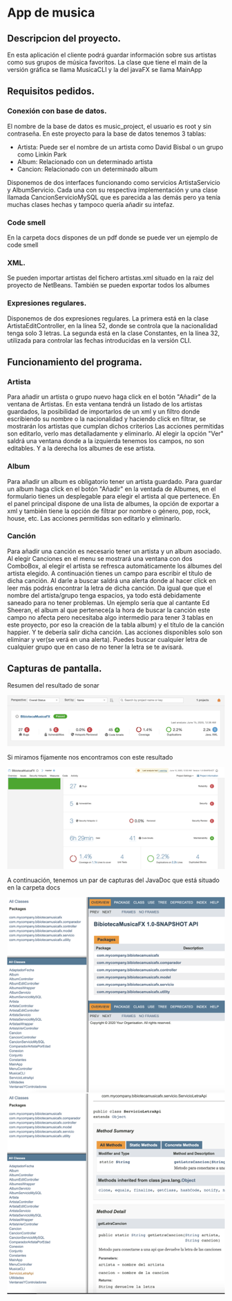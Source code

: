 # App de musica


## Descripcion del proyecto.
En esta aplicación el cliente podrá guardar información sobre sus artistas como sus grupos de música favoritos. La clase que tiene el main de la versión gráfica se llama MusicaCLI y la del javaFX se llama MainApp

## Requisitos pedidos.
### Conexión con base de datos.
El nombre de la base de datos es music_project, el usuario es root y sin contraseña.
En este proyecto para la base de datos tenemos 3 tablas:
- Artista: Puede ser el nombre de un artista como David Bisbal o un grupo como Linkin Park
- Album: Relacionado con un determinado artista
- Cancion: Relacionado con un determinado album

Disponemos de dos interfaces funcionando como servicios ArtistaServicio y AlbumServicio. Cada una con su respectiva implementación y una clase llamada CancionServicioMySQL que es parecida a las demás pero ya tenía muchas clases hechas y tampoco quería añadir su intefaz.

### Code smell
En la carpeta docs dispones de un pdf donde se puede ver un ejemplo de code smell

### XML.
Se pueden importar artistas del fichero artistas.xml situado en la raiz del proyecto de NetBeans.
También se pueden exportar todos los albumes

### Expresiones regulares.
Disponemos de dos expresiones regulares.
La primera está en la clase ArtistaEditController, en la línea 52, donde se controla que la nacionalidad tenga solo 3 letras.
La segunda está en la clase Constantes, en la línea 32, utilizada para controlar las fechas introducidas en la versión CLI.

## Funcionamiento del programa.
### Artista
Para añadir un artista o grupo nuevo haga click en el botón "Añadir" de la ventana de Artistas.
En esta ventana tendrá un listado de los artistas guardados, la posibilidad de importarlos de un xml y un filtro donde escribiendo su nombre o la nacionalidad y haciendo click en filtrar, se mostrarán los artistas que cumplan dichos criterios
Las acciones permitidas son editarlo, verlo mas detalladamente y eliminarlo.
Al elegir la opción "Ver" saldrá una ventana donde a la izquierda tenemos los campos, no son editables. Y a la derecha los albumes de ese artista.

### Album
Para añadir un album es obligatorio tener un artista guardado. Para guardar un album haga click en el botón "Añadir" en la ventada de Albumes, en el formulario tienes un desplegable para elegir el artista al que pertenece.
En el panel principal dispone de una lista de albumes, la opción de exportar a xml y también tiene la opción de filtrar por nombre o género, pop, rock, house, etc.
Las acciones permitidas son editarlo y eliminarlo.

### Canción
Para añadir una canción es necesario tener un artista y un album asociado. Al elegir Canciones en el menu se mostrará una ventana con dos ComboBox, al elegir el artista se refresca automáticamente los álbumes del artista elegido. A continuación tienes un campo para escribir el título de dicha canción.
Al darle a buscar saldrá una alerta donde al hacer click en leer más podrás encontrar la letra de dicha canción. Da igual que que el nombre del artista/grupo tenga espacios, ya todo está debidamente saneado para no tener problemas. Un ejemplo sería que al cantante Ed Sheeran, el album al que pertenece(a la hora de buscar la canción este campo no afecta pero necesitaba algo intermedio para tener 3 tablas en este proyecto, por eso la creación de la tabla album) y el título de la canción happier. Y te debería salir dicha canción.
Las acciones disponibles solo son eliminar y ver(se verá en una alerta).
Puedes buscar cualquier letra de cualquier grupo que en caso de no tener la letra se te avisará.


## Capturas de pantalla.
Resumen del resultado de sonar

<img src="https://github.com/victorfch/music-app-daw/blob/master/BibiotecaMusicaFX/docs/img/sonar.png">



Si miramos fijamente nos encontramos con este resultado

<img src="https://github.com/victorfch/music-app-daw/blob/master/BibiotecaMusicaFX/docs/img/sonar-detallado.png">


A continuación, tenemos un par de capturas del JavaDoc que está situado en la carpeta docs

<img src="https://github.com/victorfch/music-app-daw/blob/master/BibiotecaMusicaFX/docs/img/javadoc.png">

<img src="https://github.com/victorfch/music-app-daw/blob/master/BibiotecaMusicaFX/docs/img/comentario-javadoc.png">
